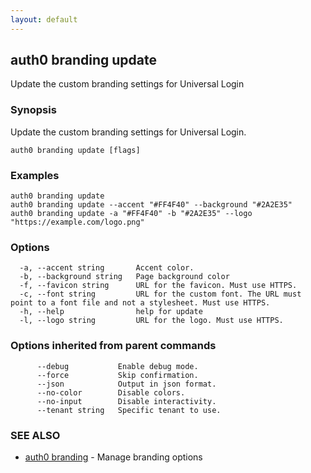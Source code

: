 ```yaml
---
layout: default
---
```

## auth0 branding update

Update the custom branding settings for Universal Login

### Synopsis

Update the custom branding settings for Universal Login.

```
auth0 branding update [flags]
```

### Examples

```
auth0 branding update
auth0 branding update --accent "#FF4F40" --background "#2A2E35" 
auth0 branding update -a "#FF4F40" -b "#2A2E35" --logo "https://example.com/logo.png"
```

### Options

```
  -a, --accent string       Accent color.
  -b, --background string   Page background color
  -f, --favicon string      URL for the favicon. Must use HTTPS.
  -c, --font string         URL for the custom font. The URL must point to a font file and not a stylesheet. Must use HTTPS.
  -h, --help                help for update
  -l, --logo string         URL for the logo. Must use HTTPS.
```

### Options inherited from parent commands

```
      --debug           Enable debug mode.
      --force           Skip confirmation.
      --json            Output in json format.
      --no-color        Disable colors.
      --no-input        Disable interactivity.
      --tenant string   Specific tenant to use.
```

### SEE ALSO

* [auth0 branding](auth0_branding.md)	 - Manage branding options

